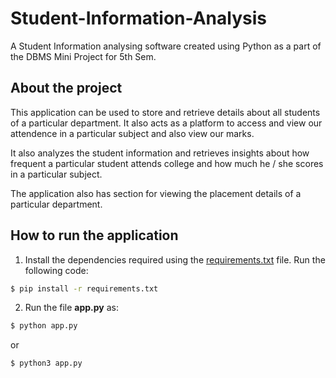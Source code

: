 # Student-Information-Analysis
A Student Information analysing software created using Python as a part of the DBMS Mini Project for 5th Sem.

## About the project

This application can be used to store and retrieve details about all students of a particular department. It also acts as a platform to access and view our attendence in a particular subject and also view our marks.

It also analyzes the student information and retrieves insights about how frequent a particular student attends college and how much he / she scores in a particular subject.

The application also has section for viewing the placement details of a particular department.


## How to run the application

1. Install the dependencies required using the [requirements.txt](requirements.txt) file. Run the following code:

```bash
$ pip install -r requirements.txt
```

2. Run the file **app.py** as:
```bash
$ python app.py
```
or
```bash
$ python3 app.py
```
